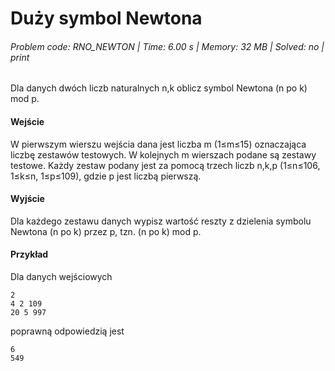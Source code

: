 # Duży symbol Newtona
###### Problem code: RNO_NEWTON \| Time: 6.00 s \| Memory: 32 MB \| Solved: no \| print

Dla danych dwóch liczb naturalnych n,k oblicz symbol Newtona (n po k) mod p.

#### Wejście
W pierwszym wierszu wejścia dana jest liczba m (1≤m≤15) oznaczająca liczbę zestawów testowych. W kolejnych m wierszach podane są zestawy testowe. Każdy zestaw podany jest za pomocą trzech liczb n,k,p (1≤n≤106, 1≤k≤n, 1≤p≤109), gdzie p jest liczbą pierwszą.

#### Wyjście
Dla każdego zestawu danych wypisz wartość reszty z dzielenia symbolu Newtona (n po k) przez p, tzn. (n po k) mod p.

#### Przykład
Dla danych wejściowych

```
2
4 2 109
20 5 997
```
poprawną odpowiedzią jest
```
6
549
```
